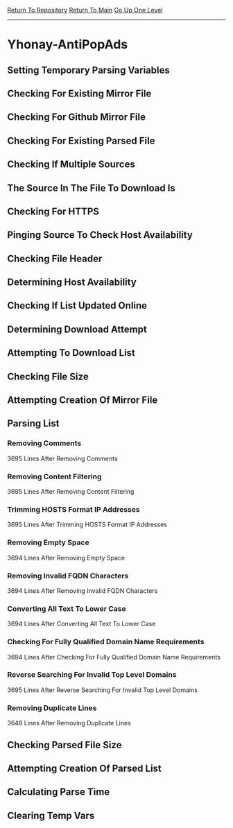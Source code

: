 [Return To Repository](https://github.com/deathbybandaid/piholeparser/)
[Return To Main](https://github.com/deathbybandaid/piholeparser/blob/master/RecentRunLogs/Mainlog.md)
[Go Up One Level](https://github.com/deathbybandaid/piholeparser/blob/master/RecentRunLogs/TopLevelScripts/30-Processing-Blacklists.md)
____________________________________
# Yhonay-AntiPopAds
## Setting Temporary Parsing Variables
## Checking For Existing Mirror File
## Checking For Github Mirror File
## Checking For Existing Parsed File
## Checking If Multiple Sources
## The Source In The File To Download Is
## Checking For HTTPS
## Pinging Source To Check Host Availability
## Checking File Header
## Determining Host Availability
## Checking If List Updated Online
## Determining Download Attempt
## Attempting To Download List
## Checking File Size
## Attempting Creation Of Mirror File
## Parsing List
### Removing Comments
3695 Lines After Removing Comments
### Removing Content Filtering
3695 Lines After Removing Content Filtering
### Trimming HOSTS Format IP Addresses
3695 Lines After Trimming HOSTS Format IP Addresses
### Removing Empty Space
3694 Lines After Removing Empty Space
### Removing Invalid FQDN Characters
3694 Lines After Removing Invalid FQDN Characters
### Converting All Text To Lower Case
3694 Lines After Converting All Text To Lower Case
### Checking For Fully Qualified Domain Name Requirements
3694 Lines After Checking For Fully Qualified Domain Name Requirements
### Reverse Searching For Invalid Top Level Domains
3695 Lines After Reverse Searching For Invalid Top Level Domains
### Removing Duplicate Lines
3648 Lines After Removing Duplicate Lines
## Checking Parsed File Size
## Attempting Creation Of Parsed List
## Calculating Parse Time
## Clearing Temp Vars
